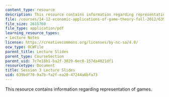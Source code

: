 ```yaml
---
content_type: resource
description: This resource contains information regarding representation of games.
file: /courses/14-12-economic-applications-of-game-theory-fall-2012/639bdf709a7bfa2fea2047244a6bfa73_MIT14_12F12_slides3.pdf
file_size: 2615760
file_type: application/pdf
learning_resource_types:
- Lecture Notes
license: https://creativecommons.org/licenses/by-nc-sa/4.0/
ocw_type: OCWFile
parent_title: Lecture Slides
parent_type: CourseSection
parent_uid: 7c7e18b1-ba2f-3029-6ec8-157da4021df1
resourcetype: Document
title: Session 3 Lecture Slides
uid: 639bdf70-9a7b-fa2f-ea20-47244a6bfa73
---
```

This resource contains information regarding representation of games.